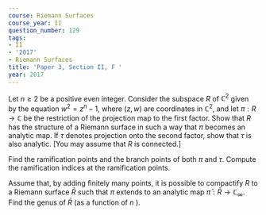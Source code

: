 ```yaml
---
course: Riemann Surfaces
course_year: II
question_number: 129
tags:
- II
- '2017'
- Riemann Surfaces
title: 'Paper 3, Section II, F '
year: 2017
---
```




Let $n \geqslant 2$ be a positive even integer. Consider the subspace $R$ of $\mathbb{C}^{2}$ given by the equation $w^{2}=z^{n}-1$, where $(z, w)$ are coordinates in $\mathbb{C}^{2}$, and let $\pi: R \rightarrow \mathbb{C}$ be the restriction of the projection map to the first factor. Show that $R$ has the structure of a Riemann surface in such a way that $\pi$ becomes an analytic map. If $\tau$ denotes projection onto the second factor, show that $\tau$ is also analytic. [You may assume that $R$ is connected.]

Find the ramification points and the branch points of both $\pi$ and $\tau$. Compute the ramification indices at the ramification points.

Assume that, by adding finitely many points, it is possible to compactify $R$ to a Riemann surface $\bar{R}$ such that $\pi$ extends to an analytic map $\bar{\pi}: \bar{R} \rightarrow \mathbb{C}_{\infty}$. Find the genus of $\bar{R}$ (as a function of $n$ ).